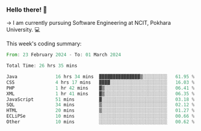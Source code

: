 ### Hello there! 👋

-> I am currently pursuing Software Engineering at NCIT, Pokhara University. 💻


This week's coding summary:
<!--START_SECTION:waka-->

```rust
From: 23 February 2024 - To: 01 March 2024

Total Time: 26 hrs 35 mins

Java              16 hrs 34 mins  ▓▓▓▓▓▓▓▓▓▓▓▓▓▓▓▒░░░░░░░░░   61.95 %
CSS               4 hrs 17 mins   ▓▓▓▓░░░░░░░░░░░░░░░░░░░░░   16.03 %
PHP               1 hr 42 mins    ▓▒░░░░░░░░░░░░░░░░░░░░░░░   06.41 %
XML               1 hr 41 mins    ▓▒░░░░░░░░░░░░░░░░░░░░░░░   06.35 %
JavaScript        51 mins         ▓░░░░░░░░░░░░░░░░░░░░░░░░   03.18 %
SQL               34 mins         ▒░░░░░░░░░░░░░░░░░░░░░░░░   02.12 %
HTML              20 mins         ▒░░░░░░░░░░░░░░░░░░░░░░░░   01.27 %
ECLiPSe           10 mins         ░░░░░░░░░░░░░░░░░░░░░░░░░   00.66 %
Other             10 mins         ░░░░░░░░░░░░░░░░░░░░░░░░░   00.62 %
```

<!--END_SECTION:waka-->
